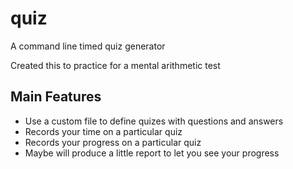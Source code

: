 # quiz
A command line timed quiz generator

Created this to practice for a mental arithmetic test

## Main Features
* Use a custom file to define quizes with questions and answers
* Records your time on a particular quiz
* Records your progress on a particular quiz
* Maybe will produce a little report to let you see your progress
